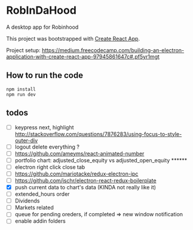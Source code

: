 # RobInDaHood
A desktop app for Robinhood

This project was bootstrapped with [Create React App](https://github.com/facebookincubator/create-react-app).

Project setup: https://medium.freecodecamp.com/building-an-electron-application-with-create-react-app-97945861647c#.pf5yr1mgt

## How to run the code
```shell
npm install
npm run dev
```


## todos
- [ ] keypress next, highlight http://stackoverflow.com/questions/7876283/using-focus-to-style-outer-div
- [ ] logout delete everything ?
- [ ] https://github.com/ameyms/react-animated-number
- [ ] portfolio chart: adjusted_close_equity vs adjusted_open_equity ******
- [ ] electron right click close tab
- [ ] https://github.com/mariotacke/redux-electron-ipc
- [ ] https://github.com/jschr/electron-react-redux-boilerplate
- [x] push current data to chart's data (KINDA not really like it)
- [ ] extended_hours order
- [ ] Dividends
- [ ] Markets related
- [ ] queue for pending oreders, if completed => new window notification
- [ ] enable addin folders
